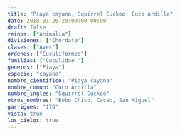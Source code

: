```yaml
---
title: "Piaya cayana, Squirrel Cuckoo, Cuco Ardilla"
date: 2018-03-26T20:00:00-00:00
draft: false
reinos: ["Animalia"]
divisiones: ["Chordata"]
clases: ["Aves"]
ordenes: ["Cuculiformes"]
familias: ["Cuculidae "]
generos: ["Piaya"]
especie: "cayana"
nombre_cientifico: "Piaya cayana"
nombre_comun: "Cuco Ardilla"
nombre_ingles: "Squirrel Cuckoo"
otros_nombres: "Bobo Chiso, Cacao, San Miguel"
garrigues: "176"
vista: true
los_cielos: true
---
```

